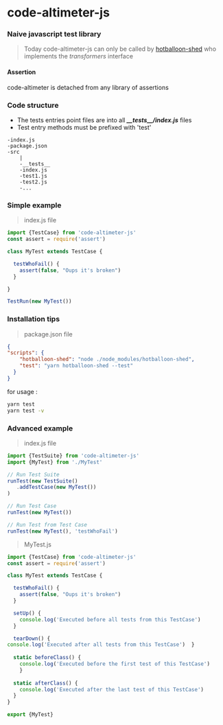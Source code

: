 # code-altimeter-js
### Naive javascript test library

>Today code-altimeter-js can only be called by [hotballoon-shed](https://github.com/flexiooss/hotballoon-shed) who implements the *transformers* interface

#### Assertion
code-altimeter is detached from any library of assertions

### Code structure
- The tests entries point files are into all ***\_\_tests\_\_/index.js*** files
- Test entry methods must be prefixed with 'test'

```
-index.js
-package.json
-src
    |
    -__tests__
    -index.js
    -test1.js
    -test2.js
    -...
```

### Simple example
> index.js file
```javascript
import {TestCase} from 'code-altimeter-js'
const assert = require('assert')

class MyTest extends TestCase {

  testWhoFail() {
    assert(false, "Oups it's broken")
  }

}

TestRun(new MyTest())
```


### Installation tips
> package.json file
```json
{
"scripts": {
    "hotballoon-shed": "node ./node_modules/hotballoon-shed",
    "test": "yarn hotballoon-shed --test"
  }
}
```

for usage :
```bash
yarn test
yarn test -v
```

### Advanced example
> index.js file
```javascript
import {TestSuite} from 'code-altimeter-js'
import {MyTest} from './MyTest'

// Run Test Suite
runTest(new TestSuite()
   .addTestCase(new MyTest())
)

// Run Test Case
runTest(new MyTest())

// Run Test from Test Case
runTest(new MyTest(), 'testWhoFail')

```

> MyTest.js
```javascript
import {TestCase} from 'code-altimeter-js'
const assert = require('assert')

class MyTest extends TestCase {

  testWhoFail() {
    assert(false, "Oups it's broken")
  }

  setUp() {
    console.log('Executed before all tests from this TestCase')
  }

  tearDown() {
console.log('Executed after all tests from this TestCase')  }
  
  static beforeClass() {
    console.log('Executed before the first test of this TestCase')
    }
  
  static afterClass() {
    console.log('Executed after the last test of this TestCase')
  }
}

export {MyTest}
```
